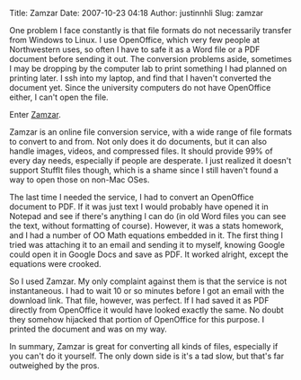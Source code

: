 Title: Zamzar
Date: 2007-10-23 04:18
Author: justinnhli
Slug: zamzar

One problem I face constantly is that file formats do not necessarily
transfer from Windows to Linux. I use OpenOffice, which very few people
at Northwestern uses, so often I have to safe it as a Word file or a PDF
document before sending it out. The conversion problems aside, sometimes
I may be dropping by the computer lab to print something I had planned
on printing later. I ssh into my laptop, and find that I haven't
converted the document yet. Since the university computers do not have
OpenOffice either, I can't open the file.

Enter [Zamzar](http://www.zamzar.com/).

Zamzar is an online file conversion service, with a wide range of file
formats to convert to and from. Not only does it do documents, but it
can also handle images, videos, and compressed files. It should provide
99% of every day needs, especially if people are desperate. I just
realized it doesn't support StuffIt files though, which is a shame since
I still haven't found a way to open those on non-Mac OSes.

The last time I needed the service, I had to convert an OpenOffice
document to PDF. If it was just text I would probably have opened it in
Notepad and see if there's anything I can do (in old Word files you can
see the text, without formatting of course). However, it was a stats
homework, and I had a number of OO Math equations embedded in it. The
first thing I tried was attaching it to an email and sending it to
myself, knowing Google could open it in Google Docs and save as PDF. It
worked alright, except the equations were crooked.

So I used Zamzar. My only complaint against them is that the service is
not instantaneous. I had to wait 10 or so minutes before I got an email
with the download link. That file, however, was perfect. If I had saved
it as PDF directly from OpenOffice it would have looked exactly the
same. No doubt they somehow hijacked that portion of OpenOffice for this
purpose. I printed the document and was on my way.

In summary, Zamzar is great for converting all kinds of files,
especially if you can't do it yourself. The only down side is it's a tad
slow, but that's far outweighed by the pros.

